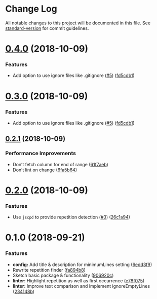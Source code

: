 # Change Log

All notable changes to this project will be documented in this file. See [standard-version](https://github.com/conventional-changelog/standard-version) for commit guidelines.

<a name="0.4.0"></a>
# [0.4.0](https://github.com/delucis/linter-dryer/compare/v0.2.1...v0.4.0) (2018-10-09)


### Features

* Add option to use ignore files like .gitignore ([#5](https://github.com/delucis/linter-dryer/issues/5)) ([fd5cdb1](https://github.com/delucis/linter-dryer/commit/fd5cdb1))



<a name="0.3.0"></a>
# [0.3.0](https://github.com/delucis/linter-dryer/compare/v0.2.1...v0.3.0) (2018-10-09)


### Features

* Add option to use ignore files like .gitignore ([#5](https://github.com/delucis/linter-dryer/issues/5)) ([fd5cdb1](https://github.com/delucis/linter-dryer/commit/fd5cdb1))



<a name="0.2.1"></a>
## [0.2.1](https://github.com/delucis/linter-dryer/compare/v0.2.0...v0.2.1) (2018-10-09)


### Performance Improvements

* Don’t fetch column for end of range ([61f7aeb](https://github.com/delucis/linter-dryer/commit/61f7aeb))
* Don’t lint on change ([6fa5b64](https://github.com/delucis/linter-dryer/commit/6fa5b64))



<a name="0.2.0"></a>
# [0.2.0](https://github.com/delucis/linter-dryer/compare/v0.1.0...v0.2.0) (2018-10-09)


### Features

* Use `jscpd` to provide repetition detection ([#3](https://github.com/delucis/linter-dryer/issues/3)) ([26c1a94](https://github.com/delucis/linter-dryer/commit/26c1a94))



<a name="0.1.0"></a>
# 0.1.0 (2018-09-21)


### Features

* **config:** Add title & description for minimumLines setting ([6edd3f9](https://github.com/delucis/linter-dryer/commit/6edd3f9))
* Rewrite repetition finder ([fa894b8](https://github.com/delucis/linter-dryer/commit/fa894b8))
* Sketch basic package & functionality ([906920c](https://github.com/delucis/linter-dryer/commit/906920c))
* **linter:** Highlight repetition as well as first occurrence ([e78f075](https://github.com/delucis/linter-dryer/commit/e78f075))
* **linter:** Improve text comparison and implement ignoreEmptyLines ([234148b](https://github.com/delucis/linter-dryer/commit/234148b))
